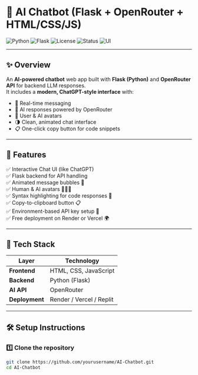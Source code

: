 # 🤖 AI Chatbot (Flask + OpenRouter + HTML/CSS/JS)

![Python](https://img.shields.io/badge/Python-3.9%2B-blue.svg)
![Flask](https://img.shields.io/badge/Flask-Framework-orange)
![License](https://img.shields.io/badge/License-MIT-green)
![Status](https://img.shields.io/badge/Project-Live-brightgreen)
![UI](https://img.shields.io/badge/UI-Clean%20and%20Responsive-blueviolet)

---

## ✨ Overview

An **AI-powered chatbot** web app built with **Flask (Python)** and **OpenRouter API** for backend LLM responses.  
It includes a **modern, ChatGPT-style interface** with:

- 💬 Real-time messaging  
- 🧠 AI responses powered by OpenRouter  
- 👤 User & AI avatars  
- 🌗 Clean, animated chat interface  
- 📋 One-click copy button for code snippets  

---

## 🚀 Features

✅ Interactive Chat UI (like ChatGPT)  
✅ Flask backend for API handling  
✅ Animated message bubbles 💫  
✅ Human & AI avatars 🤖👨‍💻  
✅ Syntax highlighting for code responses 🧩  
✅ Copy-to-clipboard button 📋  
✅ Environment-based API key setup 🔐  
✅ Free deployment on Render or Vercel 🌍  

---

## 🧩 Tech Stack

| Layer | Technology |
|-------|-------------|
| **Frontend** | HTML, CSS, JavaScript |
| **Backend** | Python (Flask) |
| **AI API** | OpenRouter |
| **Deployment** | Render / Vercel / Replit |

---

## 🛠️ Setup Instructions

### 1️⃣ Clone the repository

```bash
git clone https://github.com/yourusername/AI-Chatbot.git
cd AI-Chatbot
